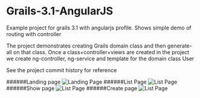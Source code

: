 # Grails-3.1-AngularJS
Example project for grails 3.1 with angularjs profile. Shows simple demo of routing with controller
 
The project demonstrates creating Grails domain class and then generate-all on that class.
Once a class+controller+views are created in the project we create ng-controller, ng-service and template for the domain class User

See the project commit history for reference

######Landing page
![Landing Page](https://tinypng.com/site/output/4f9a8i9lk3v10ofo.png/1.png)
######List Page
![List Page](https://tinypng.com/site/output/joo75k1hu4jli4be.png/2.png)
######Show page
![List Page](https://tinypng.com/site/output/9tqrv8s70i5khp31.png/3.png)
######Create page
![List Page](https://tinypng.com/site/output/nqr349gun5grt47f.png/4.png)
